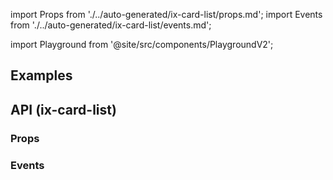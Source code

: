 import Props from './../auto-generated/ix-card-list/props.md';
import Events from './../auto-generated/ix-card-list/events.md';

import Playground from '@site/src/components/PlaygroundV2';

## Examples

<Playground
height="55rem"
name="card-list"
examplesByName>
</Playground>

## API (ix-card-list)

### Props

<Props />

### Events

<Events />
